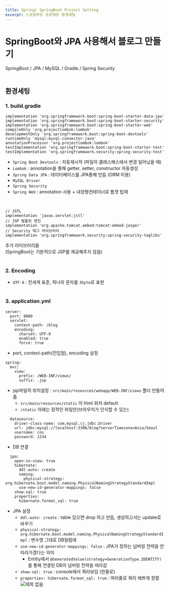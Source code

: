 ```yaml
---
title: Spring) SpringBoot Project Setting
excerpt: 스프링부트 프로젝트 환경세팅
---
```


# SpringBoot와 JPA 사용해서 블로그 만들기
SpringBoot / JPA / MySQL / Gradle / Spring Security  <br/><br/>

## 환경세팅
### 1. build.gradle

```
implementation 'org.springframework.boot:spring-boot-starter-data-jpa'
implementation 'org.springframework.boot:spring-boot-starter-security'
implementation 'org.springframework.boot:spring-boot-starter-web'
compileOnly 'org.projectlombok:lombok'
developmentOnly 'org.springframework.boot:spring-boot-devtools'
runtimeOnly 'mysql:mysql-connector-java'
annotationProcessor 'org.projectlombok:lombok'
testImplementation 'org.springframework.boot:spring-boot-starter-test'
testImplementation 'org.springframework.security:spring-security-test'
```

- `Spring Boot Devtools` : 자동재시작 (파일이 클래스패스에서 변경 일어났을 때)
- `Lombok` : annotation을 통해 getter, setter, constructor 자동생성
- `Spring Data JPA` : 데이터베이스를 JPA통해 만듬 (ORM 이용)
- `MySQL Driver`
- `Spring Security`
- `Spring Web` : annotation 사용 + 내장형컨테이너로 톰캣 탑재
 
<br/>

```
// JSTL
implementation 'javax.servlet:jstl'	
// JSP 템플릿 엔진							
implementation 'org.apache.tomcat.embed:tomcat-embed-jasper'
// Security 태그 라이브러리		
implementation 'org.springframework.security:spring-security-taglibs'
```

추가 라이브러리들   
(SpringBoot는 기본적으로 JSP를 제공해주지 않음) <br/><br/>

### 2. Encoding
- `UTF-8` : 전세계 표준, 하나의 문자를 `3byte`로 표현 <br/><br/>

### 3. application.yml

```
server:
  port: 8000
  servlet:
    context-path: /blog
    encoding:
      charset: UTF-8
      enabled: true
      force: true
```

- port, context-path(진입점), encoding 설정

```
spring:
  mvc:
    view:
      prefix: /WEB-INF/views/
      suffix: .jsp
```

- jsp파일의 위치설정 : `src/main/resources/webapp/WEB-INF/views` 폴더 만들어줌
  - `src/main/resources/static` 이 html 위치 default
  - `/static` 아래는 정적인 파일만(브라우저가 인식할 수 있는)

```      
  datasource:
    driver-class-name: com.mysql.cj.jdbc.Driver
    url: jdbc:mysql://localhost:3306/blog?serverTimezone=Asia/Seoul
    username: cos
    password: 1234
```


- DB 연결

```
  jpa:
    open-in-view: true
    hibernate:
      ddl-auto: create
      naming:
        physical-strategy: org.hibernate.boot.model.naming.PhysicalNamingStrategyStandardImpl
      use-new-id-generator-mappings: false
    show-sql: true
    properties:
      hibernate.format_sql: true
```
- JPA 설정
  - `ddl-auto: create` : table 있으면 drop 하고 만듬, 생성하고서는 update로 바꾸기
  - `physical-strategy: org.hibernate.boot.model.naming.PhysicalNamingStrategyStandardImpl` : 변수명 그대로 DB컬럼에
  - `use-new-id-generator-mappings: false` : JPA가 정하는 넘버링 전략을 안따라가겠다는 의미
    - Entitiy에서 `@GeneratedValue(strategy=GenerationType.IDENTITY)`를 통해 연결된 DB의 넘버링 전략을 따라감
  - `show-sql: true` : console에서 쿼리보임 (한줄로)
  - `properties: hibernate.format_sql: true` : 여러줄로 쿼리 예쁘게 정렬  
![제목 없음](https://user-images.githubusercontent.com/103614357/184887489-73050571-8917-482c-aa4a-577d9c0883af.png)

<br/>

